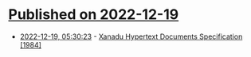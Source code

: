 # [Published on 2022-12-19](index.md)

* [2022-12-19, 05:30:23](https://lobste.rs/s/q4rsif/xanadu_hypertext_documents) - [Xanadu Hypertext Documents Specification [1984]](http://fudco.com/chip/XanaduSDF1984OCR.pdf)
